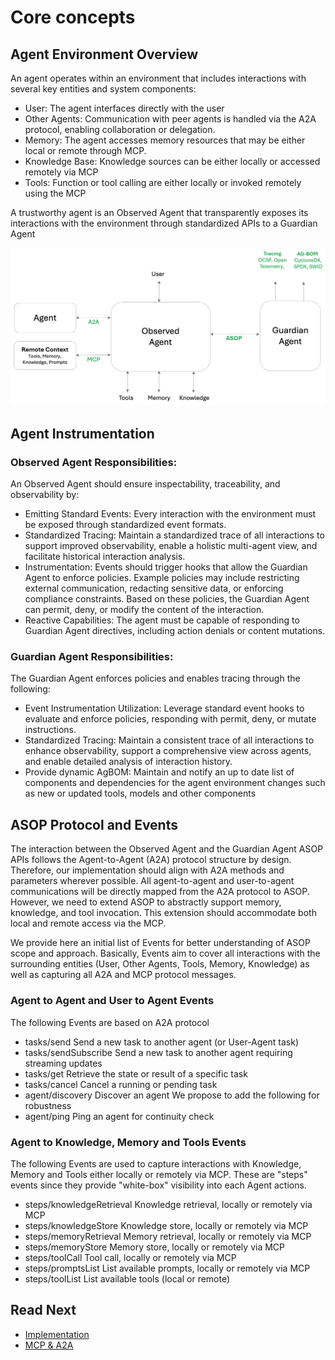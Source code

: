 # Core concepts

## Agent Environment Overview
An agent operates within an environment that includes interactions with several key entities and system components:
- User: The agent interfaces directly with the user
- Other Agents: Communication with peer agents is handled via the A2A protocol, enabling collaboration or delegation.
- Memory: The agent accesses memory resources that may be either local or remote through MCP.
- Knowledge Base: Knowledge sources can be either locally or accessed remotely via MCP
- Tools: Function or tool calling are either locally or invoked remotely using the MCP

A trustworthy agent is an Observed Agent that transparently exposes its interactions with the environment through standardized APIs to a Guardian Agent

![Agent Diagram](./agent_env.png "Agent Environment Diagram")

## Agent Instrumentation

### Observed Agent Responsibilities:
An Observed Agent should ensure inspectability, traceability, and observability by:
- Emitting Standard Events: Every interaction with the environment must be exposed through standardized event formats.
- Standardized Tracing: Maintain a standardized trace of all interactions to support improved observability, enable a holistic multi-agent view, and facilitate historical interaction analysis.
- Instrumentation: Events should trigger hooks that allow the Guardian Agent to enforce policies. Example policies may include restricting external communication, redacting sensitive data, or enforcing compliance constraints. Based on these policies, the Guardian Agent can permit, deny, or modify the content of the interaction.
- Reactive Capabilities: The agent must be capable of responding to Guardian Agent directives, including action denials or content mutations.

### Guardian Agent Responsibilities:
The Guardian Agent enforces policies and enables tracing through the following:
- Event Instrumentation Utilization: Leverage standard event hooks to evaluate and enforce policies, responding with permit, deny, or mutate instructions.
- Standardized Tracing: Maintain a consistent trace of all interactions to enhance observability, support a comprehensive view across agents, and enable detailed analysis of interaction history.
- Provide dynamic AgBOM: Maintain and notify an up to date list of components and dependencies for the agent environment changes such as new or updated tools, models and other components

## ASOP Protocol and Events

The interaction between the Observed Agent and the Guardian Agent ASOP APIs follows the Agent-to-Agent (A2A) protocol structure by design. 
Therefore, our implementation should align with A2A methods and parameters wherever possible. All agent-to-agent and user-to-agent communications will be directly mapped from the A2A protocol to ASOP.
However, we need to extend ASOP to abstractly support memory, knowledge, and tool invocation. This extension should accommodate both local and remote access via the MCP.

We provide here an initial list of Events for better understanding of ASOP scope and approach.
Basically, Events aim to cover all interactions with the surrounding entities (User, Other Agents, Tools, Memory, Knowledge) 
as well as capturing all A2A and MCP protocol messages.

### Agent to Agent and User to Agent Events

The following Events are based on A2A protocol
- tasks/send
  Send a new task to another agent (or User-Agent task)
- tasks/sendSubscribe
  Send a new task to another agent requiring streaming updates
- tasks/get
  Retrieve the state or result of a specific task
- tasks/cancel
  Cancel a running or pending task
- agent/discovery
  Discover an agent
We propose to add the following for robustness
- agent/ping
  Ping an agent for continuity check

### Agent to Knowledge, Memory and Tools Events

The following Events are used to capture interactions with Knowledge, Memory and Tools
either locally or remotely via MCP.
These are "steps" events since they provide "white-box" visibility into each Agent actions.
- steps/knowledgeRetrieval
  Knowledge retrieval, locally or remotely via MCP
- steps/knowledgeStore
  Knowledge store, locally or remotely via MCP
- steps/memoryRetrieval
  Memory retrieval, locally or remotely via MCP
- steps/memoryStore
  Memory store, locally or remotely via MCP
- steps/toolCall
  Tool call, locally or remotely via MCP
- steps/promptsList
  List available prompts, locally or remotely via MCP
- steps/toolList
  List available tools (local or remote)


## Read Next

- [Implementation](./topics/implementation.md)
- [MCP & A2A](./topics/mcp_a2a.md)
